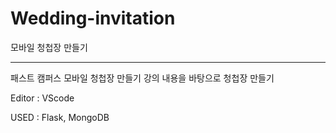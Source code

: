 # Wedding-invitation
모바일 청첩장 만들기
____
패스트 캠퍼스 모바일 청첩장 만들기 강의 내용을 바탕으로 청첩장 만들기

Editor : VScode

USED : Flask, MongoDB
